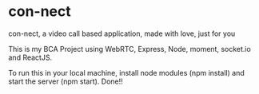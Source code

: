 # con-nect
con-nect, a video call based application, made with love, just for you


This is my BCA Project using WebRTC, Express, Node, moment, socket.io and ReactJS.

To run this in your local machine, install node modules (npm install) and start the server (npm start). Done!!

